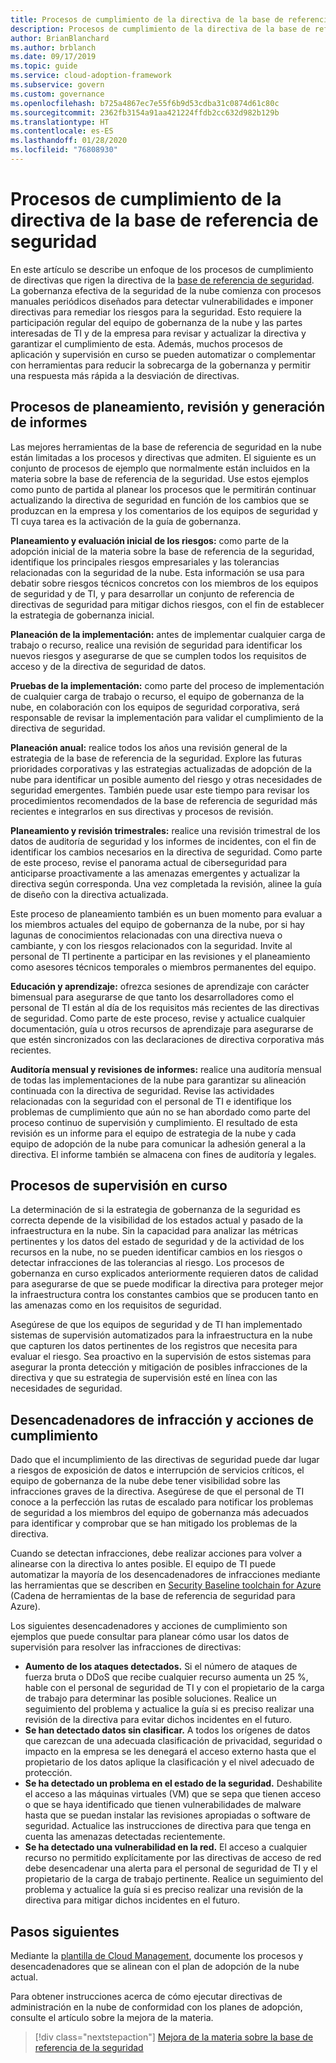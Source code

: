 ```yaml
---
title: Procesos de cumplimiento de la directiva de la base de referencia de seguridad
description: Procesos de cumplimiento de la directiva de la base de referencia de seguridad
author: BrianBlanchard
ms.author: brblanch
ms.date: 09/17/2019
ms.topic: guide
ms.service: cloud-adoption-framework
ms.subservice: govern
ms.custom: governance
ms.openlocfilehash: b725a4867ec7e55f6b9d53cdba31c0874d61c80c
ms.sourcegitcommit: 2362fb3154a91aa421224ffdb2cc632d982b129b
ms.translationtype: HT
ms.contentlocale: es-ES
ms.lasthandoff: 01/28/2020
ms.locfileid: "76808930"
---
```

# <a name="security-baseline-policy-compliance-processes"></a>Procesos de cumplimiento de la directiva de la base de referencia de seguridad

En este artículo se describe un enfoque de los procesos de cumplimiento de directivas que rigen la directiva de la [base de referencia de seguridad](./index.md). La gobernanza efectiva de la seguridad de la nube comienza con procesos manuales periódicos diseñados para detectar vulnerabilidades e imponer directivas para remediar los riesgos para la seguridad. Esto requiere la participación regular del equipo de gobernanza de la nube y las partes interesadas de TI y de la empresa para revisar y actualizar la directiva y garantizar el cumplimiento de esta. Además, muchos procesos de aplicación y supervisión en curso se pueden automatizar o complementar con herramientas para reducir la sobrecarga de la gobernanza y permitir una respuesta más rápida a la desviación de directivas.

## <a name="planning-review-and-reporting-processes"></a>Procesos de planeamiento, revisión y generación de informes

Las mejores herramientas de la base de referencia de seguridad en la nube están limitadas a los procesos y directivas que admiten. El siguiente es un conjunto de procesos de ejemplo que normalmente están incluidos en la materia sobre la base de referencia de la seguridad. Use estos ejemplos como punto de partida al planear los procesos que le permitirán continuar actualizando la directiva de seguridad en función de los cambios que se produzcan en la empresa y los comentarios de los equipos de seguridad y TI cuya tarea es la activación de la guía de gobernanza.

**Planeamiento y evaluación inicial de los riesgos:** como parte de la adopción inicial de la materia sobre la base de referencia de la seguridad, identifique los principales riesgos empresariales y las tolerancias relacionadas con la seguridad de la nube. Esta información se usa para debatir sobre riesgos técnicos concretos con los miembros de los equipos de seguridad y de TI, y para desarrollar un conjunto de referencia de directivas de seguridad para mitigar dichos riesgos, con el fin de establecer la estrategia de gobernanza inicial.

**Planeación de la implementación:** antes de implementar cualquier carga de trabajo o recurso, realice una revisión de seguridad para identificar los nuevos riesgos y asegurarse de que se cumplen todos los requisitos de acceso y de la directiva de seguridad de datos.

**Pruebas de la implementación:** como parte del proceso de implementación de cualquier carga de trabajo o recurso, el equipo de gobernanza de la nube, en colaboración con los equipos de seguridad corporativa, será responsable de revisar la implementación para validar el cumplimiento de la directiva de seguridad.

**Planeación anual:** realice todos los años una revisión general de la estrategia de la base de referencia de la seguridad. Explore las futuras prioridades corporativas y las estrategias actualizadas de adopción de la nube para identificar un posible aumento del riesgo y otras necesidades de seguridad emergentes. También puede usar este tiempo para revisar los procedimientos recomendados de la base de referencia de seguridad más recientes e integrarlos en sus directivas y procesos de revisión.

**Planeamiento y revisión trimestrales:** realice una revisión trimestral de los datos de auditoría de seguridad y los informes de incidentes, con el fin de identificar los cambios necesarios en la directiva de seguridad. Como parte de este proceso, revise el panorama actual de ciberseguridad para anticiparse proactivamente a las amenazas emergentes y actualizar la directiva según corresponda. Una vez completada la revisión, alinee la guía de diseño con la directiva actualizada.

Este proceso de planeamiento también es un buen momento para evaluar a los miembros actuales del equipo de gobernanza de la nube, por si hay lagunas de conocimientos relacionadas con una directiva nueva o cambiante, y con los riesgos relacionados con la seguridad. Invite al personal de TI pertinente a participar en las revisiones y el planeamiento como asesores técnicos temporales o miembros permanentes del equipo.

**Educación y aprendizaje:** ofrezca sesiones de aprendizaje con carácter bimensual para asegurarse de que tanto los desarrolladores como el personal de TI están al día de los requisitos más recientes de las directivas de seguridad. Como parte de este proceso, revise y actualice cualquier documentación, guía u otros recursos de aprendizaje para asegurarse de que estén sincronizados con las declaraciones de directiva corporativa más recientes.

**Auditoría mensual y revisiones de informes:** realice una auditoría mensual de todas las implementaciones de la nube para garantizar su alineación continuada con la directiva de seguridad. Revise las actividades relacionadas con la seguridad con el personal de TI e identifique los problemas de cumplimiento que aún no se han abordado como parte del proceso continuo de supervisión y cumplimiento. El resultado de esta revisión es un informe para el equipo de estrategia de la nube y cada equipo de adopción de la nube para comunicar la adhesión general a la directiva. El informe también se almacena con fines de auditoría y legales.

## <a name="ongoing-monitoring-processes"></a>Procesos de supervisión en curso

La determinación de si la estrategia de gobernanza de la seguridad es correcta depende de la visibilidad de los estados actual y pasado de la infraestructura en la nube. Sin la capacidad para analizar las métricas pertinentes y los datos del estado de seguridad y de la actividad de los recursos en la nube, no se pueden identificar cambios en los riesgos o detectar infracciones de las tolerancias al riesgo. Los procesos de gobernanza en curso explicados anteriormente requieren datos de calidad para asegurarse de que se puede modificar la directiva para proteger mejor la infraestructura contra los constantes cambios que se producen tanto en las amenazas como en los requisitos de seguridad.

Asegúrese de que los equipos de seguridad y de TI han implementado sistemas de supervisión automatizados para la infraestructura en la nube que capturen los datos pertinentes de los registros que necesita para evaluar el riesgo. Sea proactivo en la supervisión de estos sistemas para asegurar la pronta detección y mitigación de posibles infracciones de la directiva y que su estrategia de supervisión esté en línea con las necesidades de seguridad.

## <a name="violation-triggers-and-enforcement-actions"></a>Desencadenadores de infracción y acciones de cumplimiento

Dado que el incumplimiento de las directivas de seguridad puede dar lugar a riesgos de exposición de datos e interrupción de servicios críticos, el equipo de gobernanza de la nube debe tener visibilidad sobre las infracciones graves de la directiva. Asegúrese de que el personal de TI conoce a la perfección las rutas de escalado para notificar los problemas de seguridad a los miembros del equipo de gobernanza más adecuados para identificar y comprobar que se han mitigado los problemas de la directiva.

Cuando se detectan infracciones, debe realizar acciones para volver a alinearse con la directiva lo antes posible. El equipo de TI puede automatizar la mayoría de los desencadenadores de infracciones mediante las herramientas que se describen en [Security Baseline toolchain for Azure](./toolchain.md) (Cadena de herramientas de la base de referencia de seguridad para Azure).

Los siguientes desencadenadores y acciones de cumplimiento son ejemplos que puede consultar para planear cómo usar los datos de supervisión para resolver las infracciones de directivas:

- **Aumento de los ataques detectados.** Si el número de ataques de fuerza bruta o DDoS que recibe cualquier recurso aumenta un 25 %, hable con el personal de seguridad de TI y con el propietario de la carga de trabajo para determinar las posible soluciones. Realice un seguimiento del problema y actualice la guía si es preciso realizar una revisión de la directiva para evitar dichos incidentes en el futuro.
- **Se han detectado datos sin clasificar.** A todos los orígenes de datos que carezcan de una adecuada clasificación de privacidad, seguridad o impacto en la empresa se les denegará el acceso externo hasta que el propietario de los datos aplique la clasificación y el nivel adecuado de protección.
- **Se ha detectado un problema en el estado de la seguridad.** Deshabilite el acceso a las máquinas virtuales (VM) que se sepa que tienen acceso o que se haya identificado que tienen vulnerabilidades de malware hasta que se puedan instalar las revisiones apropiadas o software de seguridad. Actualice las instrucciones de directiva para que tenga en cuenta las amenazas detectadas recientemente.
- **Se ha detectado una vulnerabilidad en la red.** El acceso a cualquier recurso no permitido explícitamente por las directivas de acceso de red debe desencadenar una alerta para el personal de seguridad de TI y el propietario de la carga de trabajo pertinente. Realice un seguimiento del problema y actualice la guía si es preciso realizar una revisión de la directiva para mitigar dichos incidentes en el futuro.

## <a name="next-steps"></a>Pasos siguientes

Mediante la [plantilla de Cloud Management](./template.md), documente los procesos y desencadenadores que se alinean con el plan de adopción de la nube actual.

Para obtener instrucciones acerca de cómo ejecutar directivas de administración en la nube de conformidad con los planes de adopción, consulte el artículo sobre la mejora de la materia.

> [!div class="nextstepaction"]
> [Mejora de la materia sobre la base de referencia de la seguridad](./discipline-improvement.md)
